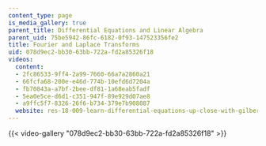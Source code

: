 ```yaml
---
content_type: page
is_media_gallery: true
parent_title: Differential Equations and Linear Algebra
parent_uid: 75be5942-86fc-6182-0f93-147523356fe2
title: Fourier and Laplace Transforms
uid: 078d9ec2-bb30-63bb-722a-fd2a85326f18
videos:
  content:
  - 2fc86533-9ff4-2a99-7660-66a7a2860a21
  - 66fcfa68-200e-e46d-774b-10efd6d7204a
  - fb70843a-a7bf-2bee-df81-1a68eab5fadf
  - 5ea0e5ce-d6d1-c351-947f-89e929d07ae8
  - a9ffc5f7-8326-26f6-b734-379e7b908087
  website: res-18-009-learn-differential-equations-up-close-with-gilbert-strang-and-cleve-moler-fall-2015
---
```



{{< video-gallery "078d9ec2-bb30-63bb-722a-fd2a85326f18" >}}

